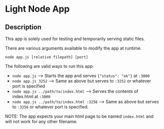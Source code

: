 # Light Node App

## Description

This app is solely used for testing and temporarily serving static files. 

There are various arguments available to modify the app at runtime.

`node app.js [relative filepath] [port]`

The following are valid ways to run this app: 

* `node app.js` --> Starts the app and serves `{"status": "ok"}` at `:3000`
* `node app.js 3252` --> Same as above but serves to `:3252` or whatever port is specified
* `node app.js ../path/to/index.html` --> Serves the contents of index.html at `:3000`
* `node app.js ../path/to/index.html :3256` --> Same as above but serves to `:3256` or whatever port is specified.

NOTE: The app expects your main html page to be named `index.html` and will not work for any other filename. 